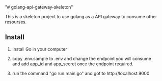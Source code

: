"# golang-api-gateway-skeleton" 

This is a skeleton project to use golang as a API gateway to consume other resourses.

## Install ##
1. Install Go in your computer

2. copy .env.sample to .env and change the endpoint you will consume and add app_id and app_secret once the endpoint required.

3. run the command "go run main.go" and got to http://localhost:9000 